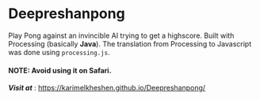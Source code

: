 # Deepreshanpong

Play Pong against an invincible AI trying to get a highscore.
Built with Processing (basically **Java**).
The translation from Processing to Javascript was done using `processing.js`.

#### **NOTE**: Avoid using it on Safari.  

***Visit at*** : https://karimelkheshen.github.io/Deepreshanpong/
